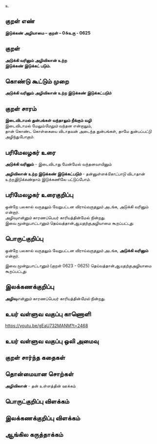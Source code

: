 உ

## குறள் எண் 

**இடுக்கண் அழியாமை – குறள் – 0௬உரு - 0625**  

## குறள் 

**அடுக்கி வரினும் அழிவிலான் உற்ற  
இடுக்கண் இடுக்கட் படும்.**  

## கொண்டு கூட்டும் முறை

**அடுக்கி வரினும் அழிவிலான் உற்ற இடுக்கண் இடுக்கட்*படும்*** 

## குறள் சாரம் 

**இடைவிடாமல் துன்பங்கள் வந்தாலும் நீங்கும் வழி**  
இடைவிடாமல் மேலும்*மேலும்* வந்தன என்றாலும்,  
தான் கொண்ட கொள்கையை விடாதவன் அடைந்த துன்பங்கள், தாமே துன்பப்*பட்டு* அழிந்து*போகும்*.  

## பரிமேலழகர் உரை

**அடுக்கி வரினும்** - இடைவிடாது மேன்மேல் வந்தனவாயினும்  

**அழிவிலான் உற்ற இடுக்கண் இடுக்கட்*படும்*** - தன்னுள்ளக்*கோட்பாடு* விடாதான் உற்ற*இடுக்கண்*தாம் இடுக்கணிலே பட்டுப்*போம்*. 

## பரிமேலழகர் உரைகுறிப்பு   

ஒன்றே பலகால் வருதலும் வேறுபட்டன விராய்*வருதலும்* அடங்க, அடுக்கி வரினும் என்றார்.  
அழிவு*என்னும்* காரணப்பெயர் காரியத்தின்மேல் நின்றது.  
இவை மூன்று*பாட்டானும்* தெய்வத்தான்*ஆயதற்கு*அழியாமை கூறப்*பட்டது*.    

## பொருட்குறிப்பு 

ஒன்றே பலகால் வருதலும் வேறுபட்டன விராய்*வருதலும்* அடங்க, **அடுக்கி வரினும்** என்றார்.  

இவை மூன்று*பாட்டானும்* (குறள் 0623 - 0625) தெய்வத்தான்*ஆயதற்கு*அழியாமை கூறப்*பட்டது*.    

## இலக்கணக்குறிப்பு  

**அழிவு***என்னும்* காரணப்பெயர் காரியத்தின்*மேல்* நின்றது.    

## உயர் வள்ளுவ வகுப்பு காணொளி

https://youtu.be/gEaU732MANM?t=2468 

## உயர் வள்ளுவ வகுப்பு ஒலி அமைவு 

 
## குறள் சார்ந்த கதைகள் 


## தொன்மையான சொற்கள்  

**அழிவிலான்** - தன் உள்ளத்தின் ஊக்கம்  


## பொருட்குறிப்பு விளக்கம்


## இலக்கணக்குறிப்பு விளக்கம்


## ஆங்கில கருத்தாக்கம் 


